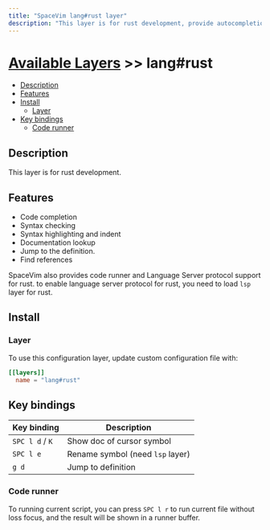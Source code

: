 ```yaml
---
title: "SpaceVim lang#rust layer"
description: "This layer is for rust development, provide autocompletion, syntax checking, code format for rust file."
---
```


# [Available Layers](../../) >> lang#rust

<!-- vim-markdown-toc GFM -->

- [Description](#description)
- [Features](#features)
- [Install](#install)
  - [Layer](#layer)
- [Key bindings](#key-bindings)
  - [Code runner](#code-runner)

<!-- vim-markdown-toc -->

## Description

This layer is for rust development.

## Features

- Code completion
- Syntax checking
- Syntax highlighting and indent
- Documentation lookup
- Jump to the definition.
- Find references

SpaceVim also provides code runner and Language Server protocol support for rust. to enable language server protocol
for rust, you need to load `lsp` layer for rust.

## Install

### Layer

To use this configuration layer, update custom configuration file with:

```toml
[[layers]]
  name = "lang#rust"
```

## Key bindings

| Key binding     | Description                      |
| --------------- | -------------------------------- |
| `SPC l d` / `K` | Show doc of cursor symbol        |
| `SPC l e`       | Rename symbol (need `lsp` layer) |
| `g d`           | Jump to definition               |


### Code runner

To running current script, you can press `SPC l r` to run current file without loss focus, and the result will be shown in a runner buffer.
